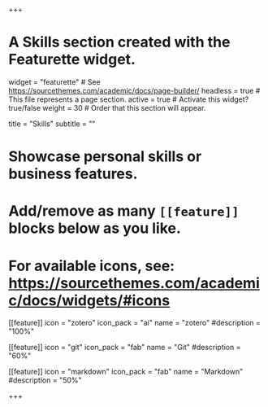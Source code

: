 +++
# A Skills section created with the Featurette widget.
widget = "featurette"  # See https://sourcethemes.com/academic/docs/page-builder/
headless = true  # This file represents a page section.
active = true  # Activate this widget? true/false
weight = 30  # Order that this section will appear.

title = "Skills"
subtitle = ""

# Showcase personal skills or business features.
#
# Add/remove as many `[[feature]]` blocks below as you like.
#
# For available icons, see: https://sourcethemes.com/academic/docs/widgets/#icons

[[feature]]
  icon = "zotero"
  icon_pack = "ai"
  name = "zotero"
  #description = "100%"

  [[feature]]
  icon = "git"
  icon_pack = "fab"
  name = "Git"
  #description = "60%"  

  [[feature]]
  icon = "markdown"
  icon_pack = "fab"
  name = "Markdown"
  #description = "50%"

+++
